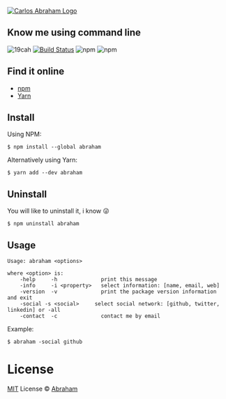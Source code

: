 [![Carlos Abraham Logo](https://avatars3.githubusercontent.com/u/21347264?s=50&v=4)](https://19cah.com)

## Know me using command line

![19cah](https://19cah.com/badge.svg)
[![Build Status](https://img.shields.io/travis/19cah/abraham.svg?logo=travis)](https://travis-ci.org/19cah/abraham)
![npm](https://img.shields.io/npm/v/abraham.svg)
![npm](https://img.shields.io/npm/dt/abraham.svg)


## Find it online

* [npm](https://www.npmjs.com/package/abraham)
* [Yarn](https://yarnpkg.com/en/package/abraham)

## Install

Using NPM:

```
$ npm install --global abraham
```
Alternatively using Yarn:

```
$ yarn add --dev abraham
```

## Uninstall

You will like to uninstall it, i know 😜

```
$ npm uninstall abraham
```

## Usage

```
Usage: abraham <options>

where <option> is:
	-help     -h              print this message
	-info     -i <property>   select information: [name, email, web]
	-version  -v              print the package version information and exit
	-social	-s <social>     select social network: [github, twitter, linkedin] or -all
	-contact  -c              contact me by email
```

Example:

```
$ abraham -social github
```

# License

[MIT](https://github.com/19cah/abraham/blob/master/LICENSE) License © [Abraham](https://github.com/19cah)
